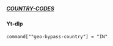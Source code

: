 ##### [COUNTRY-CODES](https://github.com/Clinton-Abraham/COUNTRY-CODES/blob/master/codes.csv)


#### Yt-dlp

```
command[""geo-bypass-country"] = "IN"
```
